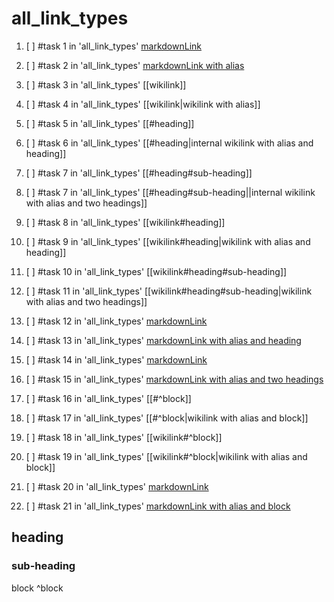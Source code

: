 # all_link_types

1. [ ] #task 1 in 'all_link_types' [markdownLink](markdownLink.md)
2. [ ] #task 2 in 'all_link_types' [markdownLink with alias](markdownLink.md)

3. [ ] #task 3 in 'all_link_types' [[wikilink]]
4. [ ] #task 4 in 'all_link_types' [[wikilink|wikilink with alias]]

5. [ ] #task 5 in 'all_link_types' [[#heading]]
6. [ ] #task 6 in 'all_link_types' [[#heading|internal wikilink with alias and heading]]
7. [ ] #task 7 in 'all_link_types' [[#heading#sub-heading]]
8. [ ] #task 7 in 'all_link_types' [[#heading#sub-heading||internal wikilink with alias and two headings]]

9. [ ] #task 8 in 'all_link_types' [[wikilink#heading]]
10. [ ] #task 9 in 'all_link_types' [[wikilink#heading|wikilink with alias and heading]]
11. [ ] #task 10 in 'all_link_types' [[wikilink#heading#sub-heading]]
12. [ ] #task 11 in 'all_link_types' [[wikilink#heading#sub-heading|wikilink with alias and two headings]]

13. [ ] #task 12 in 'all_link_types' [markdownLink](markdownLink.md#heading)
14. [ ] #task 13 in 'all_link_types' [markdownLink with alias and heading](markdownLink.md#heading)
15. [ ] #task 14 in 'all_link_types' [markdownLink](markdownLink.md#heading#sub-heading)
16. [ ] #task 15 in 'all_link_types' [markdownLink with alias and two headings](markdownLink.md#heading#sub-heading)

17. [ ] #task 16 in 'all_link_types' [[#^block]]
18. [ ] #task 17 in 'all_link_types' [[#^block|wikilink with alias and block]]

19. [ ] #task 18 in 'all_link_types' [[wikilink#^block]]
20. [ ] #task 19 in 'all_link_types' [[wikilink#^block|wikilink with alias and block]]

21. [ ] #task 20 in 'all_link_types' [markdownLink](markdownLink.md#^block)
22. [ ] #task 21 in 'all_link_types' [markdownLink with alias and block](markdownLink.md#^block)

## heading

### sub-heading

block ^block
